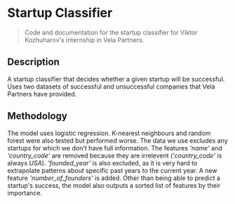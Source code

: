 # Startup Classifier

> Code and documentation for the startup classifier for Viktor Kozhuharov's internship in Vela Partners.

## Description

A startup classifier that decides whether a given startup will be successful. Uses two datasets of successful and unsuccessful companies that Vela Partners have provided.

## Methodology

The model uses logistic regression. K-nearest neighbours and random forest were also tested but performed worse. The data we use excludes any startups for which we don't have full information. The features *'name'* and *'country_code'* are removed because they are irrelevent (*'country_code'* is always *USA*). *'founded_year'* is also excluded, as it is very hard to extrapolate patterns about specific past years to the current year. A new feature *'number_of_founders'* is added. Other than being able to predict a startup's success, the model also outputs a sorted list of features by their importance.